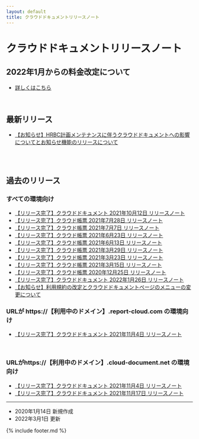 ```yaml
---
layout: default
title: クラウドドキュメントリリースノート
---
```


# クラウドドキュメントリリースノート

## 2022年1月からの料金改定について
* [詳しくはこちら](/cloudreport-docs/release-notes/20220104.html)

<br>

## 最新リリース
* [【お知らせ】HRBC計画メンテナンスに伴うクラウドドキュメントへの影響についてとお知らせ機能のリリースについて](/cloudreport-docs/release-notes/20220331.html)


<br><br>
## 過去のリリース
### すべての環境向け
* [【リリース完了】クラウドドキュメント 2021年10月12日 リリースノート](/cloudreport-docs/release-notes/20211012.html)
* [【リリース完了】クラウド帳票 2021年7月28日 リリースノート](/cloudreport-docs/release-notes/20210728.html)
* [【リリース完了】クラウド帳票 2021年7月7日 リリースノート](/cloudreport-docs/release-notes/20210707.html)
* [【リリース完了】クラウド帳票 2021年6月23日 リリースノート](/cloudreport-docs/release-notes/20210623.html)
* [【リリース完了】クラウド帳票 2021年6月13日 リリースノート](/cloudreport-docs/release-notes/20210613.html)
* [【リリース完了】クラウド帳票 2021年3月29日 リリースノート](/cloudreport-docs/release-notes/20210329.html)
* [【リリース完了】クラウド帳票 2021年3月23日 リリースノート](/cloudreport-docs/release-notes/20210323.html)
* [【リリース完了】クラウド帳票 2021年3月15日 リリースノート](/cloudreport-docs/release-notes/20210315.html)
* [【リリース完了】クラウド帳票 2020年12月25日 リリースノート](/cloudreport-docs/release-notes/20201225.html)
* [【リリース完了】クラウドドキュメント 2022年1月26日 リリースノート](/cloudreport-docs/release-notes/20220126.html)
* [【お知らせ】利用規約の改定とクラウドドキュメントページのメニューの変更について](/cloudreport-docs/release-notes/20220301.html)

### URLが https://【利用中のドメイン】.report-cloud.com の環境向け
* [【リリース完了】クラウドドキュメント 2021年11月4日 リリースノート](/cloudreport-docs/release-notes/20211104.html)
<br>

### URLがhttps://【利用中のドメイン】.cloud-document.net の環境向け
* [【リリース完了】クラウドドキュメント 2021年11月4日 リリースノート](/cloudreport-docs/release-notes/20211104_3rd.html)
* [【リリース完了】クラウドドキュメント 2021年11月17日 リリースノート](/cloudreport-docs/release-notes/20211117_3rd.html)

-----
* 2020年1月14日 新規作成
* 2022年3月1日 更新 

{% include footer.md %}
